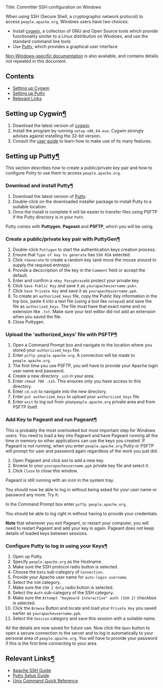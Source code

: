 Title: Committer SSH configuration on Windows

When using SSH (Secure Shell, a cryptographic network protocol)  to access <code>people.apache.org</code>, Windows users have two choices: 

  - Install <a href="https://www.cygwin.com" target="_blank">cygwin</a>, a collection of GNU and Open Source tools which provide functionality similar to a Linux distribution on Windows, and use the standard command line tools
  - Use <a href="#setup">Putty</a>, which provides a graphical user interface

[Non-Windows-specific documentation](user-ssh.html) is also available, and contains details not repeated in this document.

## Contents ##
<ul>
  <li><a href="#setup-cygwin">Setting up Cygwin</a></li>
  <li><a href="#setup">Setting up Putty</a></li>
  <li><a href="#links">Relevant Links</a></li>
</ul>

<h2 id="setup-cygwin">Setting up Cygwin<a class="headerlink" href="#setup-cygwin" title="Permanent link">&para;</a></h2>

1. Download the latest version of <a href="https://www.cygwin.com" target="_blank">cygwin</a>.
1. Install the program by running `setup-x86_64.exe`. Cygwin strongly advises against installing the 32-bit version.
1. Consult the <a href="https://www.cygwin.com/cygwin-ug-net.html" target="_blank">user guide</a> to learn how to make use of its many features.

<h2 id="setup">Setting up Putty<a class="headerlink" href="#setup" title="Permanent link">&para;</a></h2>

This section describes how to create a public/private key pair and how to configure Putty to use them to access <code>people.apache.org</code>.

<h3 id="download">Download and install Putty<a class="headerlink" href="#download" title="Permanent link">&para;</a></h3>

1. Download the latest version of <a href="https://www.chiark.greenend.org.uk/~sgtatham/putty/" target="_blank">Putty</a>. 
1. Double-click on the downloaded installer package to install Putty to a suitable location.
1. Once the install is complete it will be easier to transfer files using PSFTP if the Putty
directory is in your <code>Path</code>.

Putty comes with **Puttygen**, **Pageant** and **PSFTP**, which you will be using.

<h3 id="keys">Create a public/private key pair with PuttyGen<a class="headerlink" href="#keys" title="Permanent link">&para;</a></h3>

1. Double-click `Puttygen` to start the authentication keys creation process.
2. Ensure that `Type of key to generate` has `SSH RSA` selected.
3. Click <`Generate` to create a random key (and move the mouse around to supply the required entropy).
4. Provide a decscription of the key in the `Comment` field or accept the default.
5. Enter and confirm a `>Key Passphrase`to protect your private key.
6. Click `Save Public Key` and save it as `yourapacheusername.pub<`.
7. Click `Save Private Key` and save it as `yourapacheusername.ppk`.
8. To create an `authorized_keys` file, copy the Public Key information in the top box, paste it into a text file (using a tool like `notepad`) and save the file as `authorized_keys`. The file must have that exact name and no extension like `.txt`. Make sure your text editor did not add an extension when you saved the file.
9. Close Puttygen.

<h3 id="auth-keys">Upload the 'authorized_keys' file with PSFTP<a class="headerlink" href="#auth-keys" title="Permanent link">&para;</a></h3>

1. Open a Command Prompt box and navigate to the location where you stored your `authoriized_keys` file.
2. Enter `psftp people.apache.org`. A connection will be made to `people.apache.org`.
3. The first time you use PSFTP, you will have to provide your Apache login user name and password.
4. Create a new directory `.ssh` in your area.
5. Enter `chmod 700 .ssh`. This ensures only you have access to this directory.
6. Enter `cd.ssh` to navigate into the new directory.
7. Enter `put authorized_keys` to upload your `authoriized_keys` file.
8. Enter `exit` to log out from your`people.apache.org` private area and from PSFTP itself.

<h3 id="pageant">Add Key to Pageant and run Pageant<a class="headerlink" href="#pageant" title="Permanent link">&para;</a></h3>

This is probably the most overlooked but most important step for Windows users. You need to load a key into Pageant and have Pageant running all the time in memory so other applications can use the keys you created. If Pageant is not running, when you enter `people.apache.org` Putty or PSFTP will prompt for user and password again regardless of the work you just did.

1. Open Pageant and click `Add` to add a new key.
2. Browse to your `yourapacheusername.ppk` private key file and select it.
3. Click `Close` to close this window. 

Pageant is still running with an icon in the system tray.

You should now be able to log in without being asked for your user name or password any more. Try it:

In the Command Prompt box enter `psftp people.apache.org`.

You should be able to log right in without having to provide your credentials.

**Note** that whenever you exit Pageant, or restart your computer, you will need to restart Pageant and add your key in again. Pageant does not keep details of loaded keys between sessions.

<h3 id="configure-putty">Configure Putty to log in using your Keys<a class="headerlink" href="#configure-putty" title="Permanent link">&para;</a></h3>

1. Open up Putty.
2. Specify <code>people.apache.org</code> as the Hostname.
3. Make sure the SSH protocol radio button is selected.
4. Choose the `Data` sub-category of `Connection`.
5. Provide your Apache user name for `auto-login username`.
6. Select the `SSH` category.
7. Make sure the `SSH 2 Only` radio button is selected.
8. Select the `Auth` sub-category of the SSH category.
1. Make sure the `Attempt "Keyboard Interactive" auth (SSH 2)` checkbox is selected.
1. Click the `Browse` Button and locate and load your `Private Key` you
saved earlier as `yourapacheusername.ppk`.
1. Select the `Session` category and save this session with a suitable name.

All the details are now saved for future use. Now click the <code>Open</code> button to open a secure connection to the server and to
log in automatically to your personal area of `people.apache.org`. You will have to provide your password if this is the first time connecting to your area.

<h2 id="links">Relevant Links<a class="headerlink" href="#links" title="Permanent link">&para;</a></h2>

  - [Apache SSH Guide](user-ssh.html)
  - <a href="https://www.ssh.com/ssh/putty/putty-manuals/0.68/index.html" target="_blank">Putty Setup Guide</a>
  - <a href="https://files.fosswire.com/2007/08/fwunixref.pdf" target="_blank">Unix Command Quick Reference</a>
